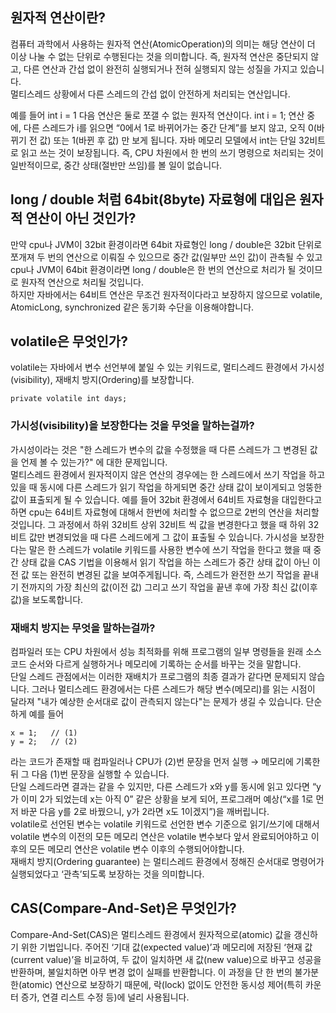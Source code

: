 ## 원자적 연산이란?
컴퓨터 과학에서 사용하는 원자적 연산(AtomicOperation)의 의미는 해당 연산이 더 이상 나눌 수 없는 단위로 수행된다는 것을 의미합니다. 즉, 원자적 연산은 중단되지 않고, 다른 연산과 간섭 없이 완전히 실행되거나 전혀 실행되지 않는 성질을 가지고 있습니다.  
멀티스레드 상황에서 다른 스레드의 간섭 없이 안전하게 처리되는 연산입니다.  

예를 들어 
int i = 1 다음 연산은 둘로 쪼갤 수 없는 원자적 연산이다. 
int i = 1; 연산 중에, 다른 스레드가 i를 읽으면 “0에서 1로 바뀌어가는 중간 단계”를 보지 않고, 오직 0(바뀌기 전 값) 또는 1(바뀐 후 값) 만 보게 됩니다.
자바 메모리 모델에서 int는 단일 32비트로 읽고 쓰는 것이 보장됩니다. 즉, CPU 차원에서 한 번의 쓰기 명령으로 처리되는 것이 일반적이므로, 중간 상태(절반만 쓰임)를 볼 일이 없습니다.

## long / double 처럼 64bit(8byte) 자료형에 대입은 원자적 연산이 아닌 것인가?
만약 cpu나 JVM이 32bit 환경이라면 64bit 자료형인 long / double은 32bit 단위로 쪼개져 두 번의 연산으로 이뤄질 수 있으므로 중간 값(일부만 쓰인 값)이 관측될 수 있고 cpu나 JVM이 64bit 환경이라면 long / double은 한 번의 연산으로 처리가 될 것이므로 원자적 연산으로 처리될 것입니다.  
하지만 자바에서는 64비트 연산은 무조건 원자적이다라고 보장하지 않으므로 volatile, AtomicLong, synchronized 같은 동기화 수단을 이용해야합니다.   

## volatile은 무엇인가?
volatile는 자바에서 변수 선언부에 붙일 수 있는 키워드로, 멀티스레드 환경에서 가시성(visibility), 재배치 방지(Ordering)를 보장합니다. 

    private volatile int days;

### 가시성(visibility)을 보장한다는 것을 무엇을 말하는걸까?
가시성이라는 것은 "한 스레드가 변수의 값을 수정했을 때 다른 스레드가 그 변경된 값을 언제 볼 수 있는가?" 에 대한 문제입니다.   
멀티스레드 환경에서 원자적이지 않은 연산의 경우에는 한 스레드에서 쓰기 작업을 하고 있을 때 동시에 다른 스레드가 읽기 작업을 하게되면 중간 상태 값이 보이게되고 엉뚱한 값이 표출되게 될 수 있습니다.
예를 들어 32bit 환경에서 64비트 자료형을 대입한다고하면 cpu는 64비트 자료형에 대해서 한번에 처리할 수 없으므로 2번의 연산을 처리할 것입니다. 그 과정에서 하위 32비트 상위 32비트 씩 값을 변경한다고 했을 때 하위 32비트 값만 변경되었을 때 다른 스레드에게 그 값이 표출될 수 있습니다.
가시성을 보장한다는 말은 한 스레드가 volatile 키워드를 사용한 변수에 쓰기 작업을 한다고 했을 때 중간 상태 값을 CAS 기법을 이용해서 읽기 작업을 하는 스레드가 중간 상태 값이 아닌 이전 값 또는 완전히 변경된 값을 보여주게됩니다. 
즉, 스레드가 완전한 쓰기 작업을 끝내기 전까지의 가장 최신의 값(이전 값) 그리고 쓰기 작업을 끝낸 후에 가장 최신 값(이후 값)을 보도록합니다.  

### 재배치 방지는 무엇을 말하는걸까?
컴파일러 또는 CPU 차원에서 성능 최적화를 위해 프로그램의 일부 명령들을 원래 소스 코드 순서와 다르게 실행하거나 메모리에 기록하는 순서를 바꾸는 것을 말합니다.   
단일 스레드 관점에서는 이러한 재배치가 프로그램의 최종 결과가 같다면 문제되지 않습니다. 그러나 멀티스레드 환경에서는 다른 스레드가 해당 변수(메모리)를 읽는 시점이 달라져 "내가 예상한 순서대로 값이 관측되지 않는다"는 문제가 생길 수 있습니다.
단순하게 예를 들어 

    x = 1;   // (1)
    y = 2;   // (2)

라는 코드가 존재할 때 컴파일러나 CPU가 (2)번 문장을 먼저 실행 → 메모리에 기록한 뒤 그 다음 (1)번 문장을 실행할 수 있습니다.  
단일 스레드라면 결과는 같을 수 있지만, 다른 스레드가 x와 y를 동시에 읽고 있다면 “y가 이미 2가 되었는데 x는 아직 0” 같은 상황을 보게 되어, 프로그래머 예상(“x를 1로 먼저 바꾼 다음 y를 2로 바꿨으니, y가 2라면 x도 1이겠지”)을 깨버립니다.  
volatile로 선언된 변수는 volatile 키워드로 선언한 변수 기준으로 읽기/쓰기에 대해서 volatile 변수의 이전의 모든 메모리 연산은 volatile 변수보다 앞서 완료되어야하고 이후의 모든 메모리 연산은 volatile 변수 이후의 수행되어야합니다.   
재배치 방지(Ordering guarantee) 는 멀티스레드 환경에서 정해진 순서대로 명령어가 실행되었다고 ‘관측’되도록 보장하는 것을 의미합니다.  


## CAS(Compare-And-Set)은 무엇인가?
Compare-And-Set(CAS)은 멀티스레드 환경에서 원자적으로(atomic) 값을 갱신하기 위한 기법입니다. 주어진 ‘기대 값(expected value)’과 메모리에 저장된 ‘현재 값(current value)’을 비교하여, 두 값이 일치하면 새 값(new value)으로 바꾸고 성공을 반환하며, 불일치하면 아무 변경 없이 실패를 반환합니다. 이 과정을 단 한 번의 불가분한(atomic) 연산으로 보장하기 때문에, 락(lock) 없이도 안전한 동시성 제어(특히 카운터 증가, 연결 리스트 수정 등)에 널리 사용됩니다. 




